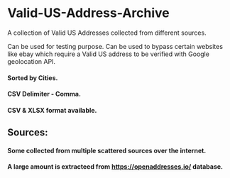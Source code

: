 # Valid-US-Address-Archive

A collection of Valid US Addresses collected from different sources.

Can be used for testing purpose. Can be used to bypass certain websites like ebay which require a Valid US address to be verified with Google geolocation API.

#### Sorted by Cities.
#### CSV Delimiter - Comma.
#### CSV & XLSX format available.

## Sources:

#### Some collected from multiple scattered sources over the internet. 
#### A large amount is extracteed from https://openaddresses.io/ database.
